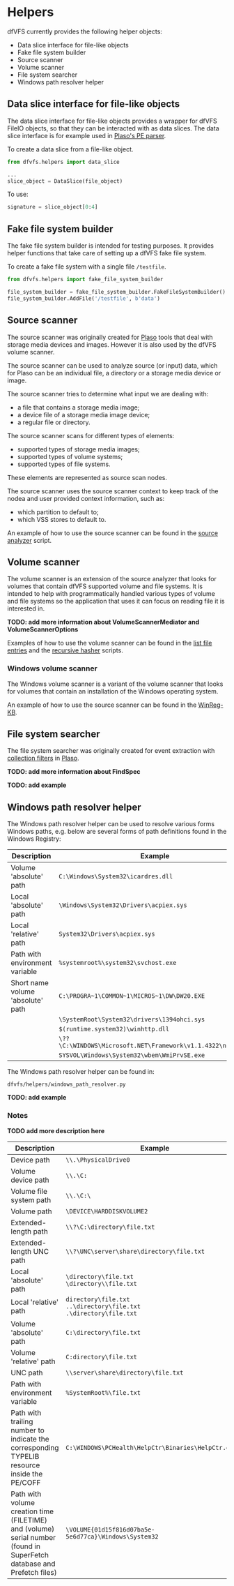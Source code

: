 # Helpers

dfVFS currently provides the following helper objects:

* Data slice interface for file-like objects
* Fake file system builder
* Source scanner
* Volume scanner
* File system searcher
* Windows path resolver helper

## Data slice interface for file-like objects

The data slice interface for file-like objects provides a wrapper for dfVFS
FileIO objects, so that they can be interacted with as data slices. The data
slice interface is for example used in [Plaso's PE parser](https://github.com/log2timeline/plaso/blob/62d4fa7d25e793dba0557e12c5d61c6052a4a7a4/plaso/parsers/pe.py).

To create a data slice from a file-like object.

```python
from dfvfs.helpers import data_slice

...
slice_object = DataSlice(file_object)
```

To use:

```python
signature = slice_object[0:4]
```

## Fake file system builder

The fake file system builder is intended for testing purposes. It provides
helper functions that take care of setting up a dfVFS fake file system.

To create a fake file system with a single file `/testfile`.

```python
from dfvfs.helpers import fake_file_system_builder

file_system_builder = fake_file_system_builder.FakeFileSystemBuilder()
file_system_builder.AddFile('/testfile', b'data')
```

## Source scanner

The source scanner was originally created for [Plaso](https://github.com/log2timeline/plaso/blob/993ab0111bbf594c9b6d679415c80f8409cad0b5/plaso/cli/storage_media_tool.py)
tools that deal with storage media devices and images. However it is also
used by the dfVFS volume scanner.

The source scanner can be used to analyze source (or input) data, which for
Plaso can be an individual file, a directory or a storage media device or
image.

The source scanner tries to determine what input we are dealing with:

* a file that contains a storage media image;
* a device file of a storage media image device;
* a regular file or directory.

The source scanner scans for different types of elements:

* supported types of storage media images;
* supported types of volume systems;
* supported types of file systems.

These elements are represented as source scan nodes.

The source scanner uses the source scanner context to keep track of
the nodea and user provided context information, such as:

* which partition to default to;
* which VSS stores to default to.

An example of how to use the source scanner can be found in the [source analyzer](https://github.com/open-source-dfir/dfvfs-snippets/blob/main/scripts/source_analyzer.py)
script.

## Volume scanner

The volume scanner is an extension of the source analyzer that looks for
volumes that contain dfVFS supported volume and file systems. It is intended
to help with programmatically handled various types of volume and file systems
so the application that uses it can focus on reading file it is interested in.

**TODO: add more information about VolumeScannerMediator and VolumeScannerOptions**

Examples of how to use the volume scanner can be found in the [list file entries](https://github.com/open-source-dfir/dfvfs-snippets/blob/main/scripts/list_file_entries.py)
and the [recursive hasher](https://github.com/open-source-dfir/dfvfs-snippets/blob/main/scripts/recursive_hasher.py)
scripts.

### Windows volume scanner

The Windows volume scanner is a variant of the volume scanner that looks for
volumes that contain an installation of the Windows operating system.

An example of how to use the source scanner can be found in the [WinReg-KB](https://github.com/libyal/winreg-kb/blob/2e285132b70ce036b7492921ad29f9caf663492e/winregrc/collector.py).

## File system searcher

The file system searcher was originally created for event extraction with
[collection filters](https://plaso.readthedocs.io/en/latest/sources/user/Collection-Filters.html)
in [Plaso](https://github.com/log2timeline/plaso/blob/993ab0111bbf594c9b6d679415c80f8409cad0b5/plaso/cli/storage_media_tool.py).

**TODO: add more information about FindSpec**

**TODO: add example**

## Windows path resolver helper

The Windows path resolver helper can be used to resolve various forms Windows
paths, e.g. below are several forms of path definitions found in the Windows
Registry:

| **Description** | **Example** |
| --- | --- |
| Volume 'absolute' path | `C:\Windows\System32\icardres.dll` |
| Local 'absolute' path | `\Windows\System32\Drivers\acpiex.sys` |
| Local 'relative' path | `System32\Drivers\acpiex.sys` |
| Path with environment variable | `%systemroot%\system32\svchost.exe` |
| Short name volume 'absolute' path | `C:\PROGRA~1\COMMON~1\MICROS~1\DW\DW20.EXE` |
| | `\SystemRoot\System32\drivers\1394ohci.sys` |
| | `$(runtime.system32)\winhttp.dll` |
| | `\??\C:\WINDOWS\Microsoft.NET\Framework\v1.1.4322\ngen.exe` |
| | `SYSVOL\Windows\System32\wbem\WmiPrvSE.exe` |

The Windows path resolver helper can be found in:

```
dfvfs/helpers/windows_path_resolver.py
```

**TODO: add example**

### Notes

**TODO add more description here**

| **Description** | **Example** |
| --- | --- |
| Device path | `\\.\PhysicalDrive0` |
| Volume device path | `\\.\C:` |
| Volume file system path | `\\.\C:\` |
| Volume path | `\DEVICE\HARDDISKVOLUME2` |
| Extended-length path | `\\?\C:\directory\file.txt` |
| Extended-length UNC path | `\\?\UNC\server\share\directory\file.txt` |
| Local 'absolute' path | `\directory\file.txt` <br> `\directory\\file.txt` |
| Local 'relative' path | `directory\file.txt` <br> `..\directory\file.txt` <br> `.\directory\file.txt` |
| Volume 'absolute' path | `C:\directory\file.txt` |
| Volume 'relative' path | `C:directory\file.txt` |
| UNC path | `\\server\share\directory\file.txt` |
| Path with environment variable | `%SystemRoot%\file.txt` |
| Path with trailing number to indicate the corresponding TYPELIB resource inside the PE/COFF | `C:\WINDOWS\PCHealth\HelpCtr\Binaries\HelpCtr.exe\1` |
| Path with volume creation time (FILETIME) and (volume) serial number (found in SuperFetch database and Prefetch files) | `\VOLUME{01d15f816d07ba5e-5e6d77ca}\Windows\System32`

